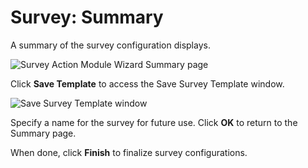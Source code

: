 # Survey: Summary

A summary of the survey configuration displays.

![Survey Action Module Wizard Summary page](/img/versioned_docs/accessanalyzer_11.6/accessanalyzer/admin/datacollector/adinventory/summary.webp)

Click **Save Template** to access the Save Survey Template window.

![Save Survey Template window](/img/versioned_docs/accessanalyzer_11.6/accessanalyzer/admin/action/survey/savesurveytemplate.webp)

Specify a name for the survey for future use. Click **OK** to return to the Summary page.

When done, click **Finish** to finalize survey configurations.
